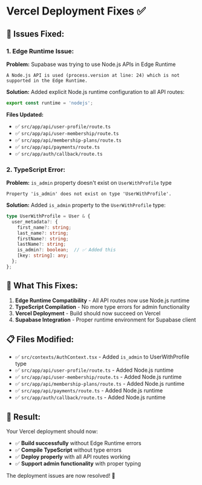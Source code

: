 # Vercel Deployment Fixes ✅

## 🐛 **Issues Fixed:**

### **1. Edge Runtime Issue:**
**Problem:** Supabase was trying to use Node.js APIs in Edge Runtime
```
A Node.js API is used (process.version at line: 24) which is not supported in the Edge Runtime.
```

**Solution:** Added explicit Node.js runtime configuration to all API routes:
```typescript
export const runtime = 'nodejs';
```

**Files Updated:**
- ✅ `src/app/api/user-profile/route.ts`
- ✅ `src/app/api/user-membership/route.ts`
- ✅ `src/app/api/membership-plans/route.ts`
- ✅ `src/app/api/payments/route.ts`
- ✅ `src/app/auth/callback/route.ts`

### **2. TypeScript Error:**
**Problem:** `is_admin` property doesn't exist on `UserWithProfile` type
```
Property 'is_admin' does not exist on type 'UserWithProfile'.
```

**Solution:** Added `is_admin` property to the `UserWithProfile` type:
```typescript
type UserWithProfile = User & {
  user_metadata?: {
    first_name?: string;
    last_name?: string;
    firstName?: string;
    lastName?: string;
    is_admin?: boolean;  // ✅ Added this
    [key: string]: any;
  };
};
```

## 🚀 **What This Fixes:**

1. **Edge Runtime Compatibility** - All API routes now use Node.js runtime
2. **TypeScript Compilation** - No more type errors for admin functionality
3. **Vercel Deployment** - Build should now succeed on Vercel
4. **Supabase Integration** - Proper runtime environment for Supabase client

## 📋 **Files Modified:**

- ✅ `src/contexts/AuthContext.tsx` - Added `is_admin` to UserWithProfile type
- ✅ `src/app/api/user-profile/route.ts` - Added Node.js runtime
- ✅ `src/app/api/user-membership/route.ts` - Added Node.js runtime
- ✅ `src/app/api/membership-plans/route.ts` - Added Node.js runtime
- ✅ `src/app/api/payments/route.ts` - Added Node.js runtime
- ✅ `src/app/auth/callback/route.ts` - Added Node.js runtime

## 🎯 **Result:**

Your Vercel deployment should now:
- ✅ **Build successfully** without Edge Runtime errors
- ✅ **Compile TypeScript** without type errors
- ✅ **Deploy properly** with all API routes working
- ✅ **Support admin functionality** with proper typing

The deployment issues are now resolved! 🎉

